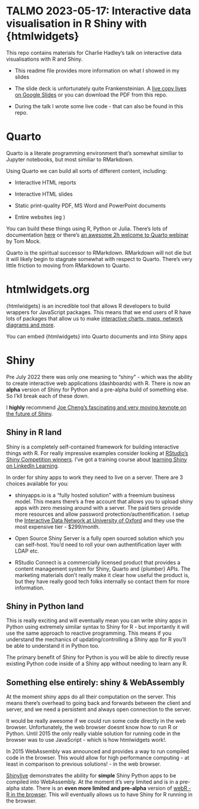 TALMO 2023-05-17: Interactive data visualisation in R Shiny with
{htmlwidgets}
================

This repo contains materials for Charlie Hadley’s talk on interactive
data visualisations with R and Shiny.

- This readme file provides more information on what I showed in my
  slides

- The slide deck is unfortunately quite Frankensteinian. A [live copy
  lives on Google
  Slides](https://docs.google.com/presentation/d/1wZhROW2vmkn8PZjFaOUV7-KnvAKDl_vRo6qMe1BZ33Q/edit?usp=sharing)
  or you can download the PDF from this repo.

- During the talk I wrote some live code - that can also be found in
  this repo.

# Quarto

Quarto is a literate programming environment that’s somewhat similiar to
Jupyter notebooks, but most similiar to RMarkdown.

Using Quarto we can build all sorts of different content, including:

- Interactive HTML reports

- Interactive HTML slides

- Static print-quality PDF, MS Word and PowerPoint documents

- Entire websites (eg )

You can build these things using R, Python or Julia. There’s lots of
documentation [here](https://quarto.org/) or there’s [an awesome 2h
welcome to Quarto webinar](https://www.youtube.com/watch?v=yvi5uXQMvu4)
by Tom Mock.

Quarto is the spiritual successor to RMarkdown. RMarkdown will not die
but it will likely begin to stagnate somewhat with respect to Quarto.
There’s very little friction to moving from RMarkdown to Quarto.

# htmlwidgets.org

{htmlwidgets} is an incredible tool that allows R developers to build
wrappers for JavaScript packages. This means that we end users of R have
lots of packages that allow us to make [interactive charts, maps,
network diagrams and more](http://gallery.htmlwidgets.org/).

You can embed {htmlwidgets} into Quarto documents and into Shiny apps

# Shiny

Pre July 2022 there was only one meaning to “shiny” - which was the
ability to create interactive web applications (dashboards) with R.
There is now an **alpha** version of Shiny for Python and a pre-alpha
build of something else. So I’kll break each of these down.

I **highly** recommend [Joe Cheng’s fascinating and very moving keynote
on the future of
Shiny](rstudio.com/conference/2022/keynotes/past-future-shiny).

## Shiny in R land

Shiny is a completely self-contained framework for building interactive
things with R. For really impressive examples consider looking at
[RStudio’s Shiny Competition
winners](https://www.rstudio.com/blog/winners-of-the-3rd-annual-shiny-contest/).
I’ve got a training course about [learning Shiny on LinkedIn
Learning](https://www.linkedin.com/learning/building-data-apps-with-r-and-shiny-essential-training).

In order for shiny apps to work they need to live on a server. There are
3 choices available for you:

- shinyapps.io is a “fully hosted solution” with a freemium business
  model. This means there’s a free account that allows you to upload
  shiny apps with zero messing around with a server. The paid tiers
  provide more resources and allow password protection/authentification.
  I setup the [Interactive Data Network at University of
  Oxford](https://idn.it.ox.ac.uk/) and they use the most expensive
  tier - \$299/month.

- Open Source Shiny Server is a fully open sourced solution which you
  can self-host. You’d need to roll your own authentification layer with
  LDAP etc.

- RStudio Connect is a commercially licensed product that provides a
  content management system for Shiny, Quarto and {plumber} APIs. The
  marketing materials don’t really make it clear how useful the product
  is, but they have really good tech folks internally so contact them
  for more information.

## Shiny in Python land

This is really exciting and will eventually mean you can write shiny
apps in Python using extremely similar syntax to Shiny for R - but
importantly it will use the same approach to reactive programming. This
means if you understand the mechanics of updating/controlling a Shiny
app for R you’ll be able to understand it in Python too.

The primary benefit of Shiny for Python is you will be able to directly
reuse existing Python code inside of a Shiny app without needing to
learn any R.

## Something else entirely: shiny & WebAssembly

At the moment shiny apps do all their computation on the server. This
means there’s overhead to going back and forwards between the client and
server, and we need a persistent and always open connection to the
server.

It would be really awesome if we could run some code directly in the web
browser. Unfortunately, the web browser doesnt know how to run R or
Python. Until 2015 the only really viable solution for running code in
the browser was to use JavaScript - which is how htmlwidgets work!.

In 2015 WebAssembly was announced and provides a way to run compiled
code in the browser. This would allow for high performance computing -
at least in comparison to previous solutions! - in the web browser.

[Shinylive](https://shiny.rstudio.com/py/docs/shinylive.html)
demonstrates the ability for **simple** Shiny Python apps to be compiled
into WebAssembly. At the moment it’s very limited and is in a pre-alpha
state. There is an **even more limited and pre-alpha** version of
[webR - R in the browser](https://github.com/georgestagg/webR). This
will eventually allows us to have Shiny for R running in the browser.
